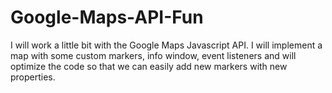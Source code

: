 # Google-Maps-API-Fun
I will work a little bit with the Google Maps Javascript API. I will implement a map with some custom markers, info window, event listeners and will optimize the code so that we can easily add new markers with new properties.
